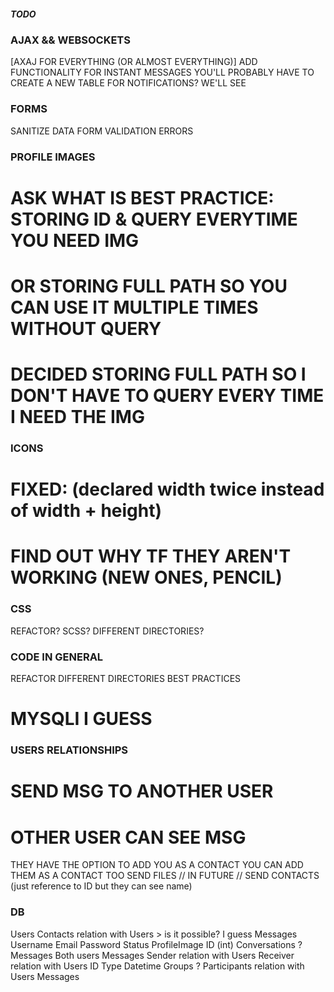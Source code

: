 ##### TODO #####

### AJAX && WEBSOCKETS ###
[AXAJ FOR EVERYTHING (OR ALMOST EVERYTHING)]
ADD FUNCTIONALITY FOR INSTANT MESSAGES
YOU'LL PROBABLY HAVE TO CREATE A NEW TABLE FOR NOTIFICATIONS? WE'LL SEE

### FORMS ###
SANITIZE DATA
FORM VALIDATION
ERRORS

### PROFILE IMAGES ###

# ASK WHAT IS BEST PRACTICE: STORING ID & QUERY EVERYTIME YOU NEED IMG
# OR STORING FULL PATH SO YOU CAN USE IT MULTIPLE TIMES WITHOUT QUERY
#   DECIDED STORING FULL PATH SO I DON'T HAVE TO QUERY EVERY TIME I NEED THE IMG

### ICONS ###

# FIXED: (declared width twice instead of width + height)
#   FIND OUT WHY TF THEY AREN'T WORKING (NEW ONES, PENCIL)

### CSS ###

REFACTOR?
SCSS?
DIFFERENT DIRECTORIES?

### CODE IN GENERAL ###

REFACTOR
DIFFERENT DIRECTORIES
BEST PRACTICES
# MYSQLI I GUESS

### USERS RELATIONSHIPS ###

# SEND MSG TO ANOTHER USER
# OTHER USER CAN SEE MSG
THEY HAVE THE OPTION TO ADD YOU AS A CONTACT
YOU CAN ADD THEM AS A CONTACT TOO
SEND FILES
// IN FUTURE //
SEND CONTACTS (just reference to ID but they can see name)

### DB ###

Users
    Contacts relation with Users > is it possible? I guess
    Messages
    Username
    Email
    Password
    Status
    ProfileImage
    ID (int)
Conversations ?
    Messages
    Both users
Messages
    Sender relation with Users
    Receiver relation with Users
    ID
    Type
    Datetime
Groups ?
    Participants relation with Users
    Messages